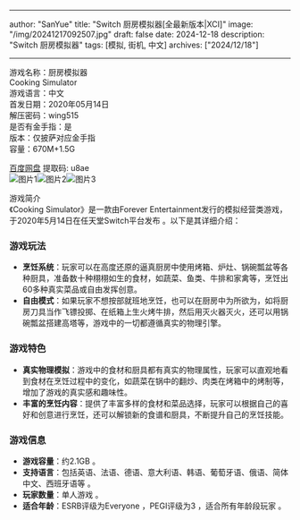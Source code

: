 
---
author: "SanYue"
title: "Switch 厨房模拟器[全最新版本|XCI]"
image: "/img/20241217092507.jpg"
draft: false
date: 2024-12-18
description: "Switch 厨房模拟器"
tags: [模拟, 街机, 中文]
archives: ["2024/12/18"]

---

游戏名称：厨房模拟器   
Cooking Simulator    
游戏语言：中文  
首发日期：2020年05月14日  
解压密码：wing515  
是否有金手指：是  
版本：仅披萨对应金手指   
容量：670M+1.5G

[百度网盘](https://pan.baidu.com/s/16zAfhaHbiAsl54nI4DWEdw) 提取码: u8ae  
![图片1](/img/dd4bcc.jpg)![图片2](/img/44e73f.jpg)![图片3](/img/522c44.jpg)  

游戏简介  
《Cooking Simulator》是一款由Forever Entertainment发行的模拟经营类游戏，于2020年5月14日在任天堂Switch平台发布 。以下是其详细介绍：

### 游戏玩法
- **烹饪系统**：玩家可以在高度还原的逼真厨房中使用烤箱、炉灶、锅碗瓢盆等各种厨具，准备数十种栩栩如生的食材，如蔬菜、鱼类、牛排和家禽等，烹饪出60多种真实菜品或自由发挥创意。
- **自由模式**：如果玩家不想按部就班地烹饪，也可以在厨房中为所欲为，如将厨房刀具当作飞镖投掷、在纸箱上生火烤牛排，然后用灭火器灭火，还可以用锅碗瓢盆搭建高塔等，游戏中的一切都遵循真实的物理引擎。

### 游戏特色
- **真实物理模拟**：游戏中的食材和厨具都有真实的物理属性，玩家可以直观地看到食材在烹饪过程中的变化，如蔬菜在锅中的翻炒、肉类在烤箱中的烤制等，增加了游戏的真实感和趣味性。
- **丰富的烹饪内容**：提供了丰富多样的食材和菜品选择，玩家可以根据自己的喜好和创意进行烹饪，还可以解锁新的食谱和厨具，不断提升自己的烹饪技能。

### 游戏信息
- **游戏容量**：约2.1GB 。
- **支持语言**：包括英语、法语、德语、意大利语、韩语、葡萄牙语、俄语、简体中文、西班牙语等 。
- **玩家数量**：单人游戏 。
- **适合年龄**：ESRB评级为Everyone ，PEGI评级为3 ，适合所有年龄段玩家 。
